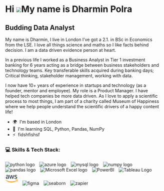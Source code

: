 Hi ![](https://user-images.githubusercontent.com/18350557/176309783-0785949b-9127-417c-8b55-ab5a4333674e.gif)My name is Dharmin Polra
=====================================================================================================================================

Budding Data Analyst
--------------------

My name is Dharmin, I live in London I’ve got a 2.1. in BSc in Economics from the LSE. I love all things science and maths so I like facts behind decision. I am a data driven evidence person at heart. 

In a previous life I worked as a Business Analyst in Tier 1 investment banking for 6 years acting as a bridge between business stakeholders and technology teams. Key transferable skills acquired during banking days; Critical thinking, stakeholder management, working with data. 

I now have 10+ years of experience in startups and technology (as a founder, mentor and employee). My role is a Product Manager. I have helped tech companies be more data driven. As I love to apply a scientific process to most things, I am part of a charity called Museum of Happiness where we help people understand the scientific drivers of a happy content life! 

* 🌍  I'm based in London
* 🧠  I'm learning SQL, Python, Pandas, NumPy
* ⚡  fidshfishsf

### 💻 Skills & Tech Stack:


###

<div align="left">
  <img src="https://cdn.jsdelivr.net/gh/devicons/devicon/icons/python/python-original.svg" height="40" alt="python logo"  />
  <img width="7" />
  <img src="https://cdn.jsdelivr.net/gh/devicons/devicon/icons/azure/azure-original.svg" height="40" alt="azure logo"  />
 <img width="7" />
  <img src="https://cdn.jsdelivr.net/gh/devicons/devicon/icons/mysql/mysql-original.svg" height="40" alt="mysql logo"  />
 <img width="7" />
  <img src="https://cdn.jsdelivr.net/gh/devicons/devicon/icons/numpy/numpy-original.svg" height="40" alt="numpy logo"  />
 <img width="7" />
  <img src="https://cdn.jsdelivr.net/gh/devicons/devicon/icons/pandas/pandas-original.svg" height="40" alt="pandas logo"  />
 <img width="7" />

<img src="https://upload.wikimedia.org/wikipedia/commons/3/34/Microsoft_Office_Excel_%282019%E2%80%93present%29.svg" height="40" alt="Microsoft Excel logo" />
 <img width="7" />

  <img src="https://cdn.worldvectorlogo.com/logos/power-bi.svg" width="36" height="36" alt="PowerBI" />
   <img width="7" />
 <img src="https://raw.githubusercontent.com/gilbarbara/logos/main/logos/tableau.svg" width="163" height="36" alt="Tableau Logo" />
  <img width="7" />
  <img src="https://raw.githubusercontent.com/devicons/devicon/master/icons/amazonwebservices/amazonwebservices-original-wordmark.svg" alt="aws" width="40" height="40"/>
   <img width="7" />
 <img src="https://www.vectorlogo.zone/logos/figma/figma-icon.svg" alt="figma" width="40" height="40"/> 
  <img width="7" />
 <img src="https://seaborn.pydata.org/_images/logo-mark-lightbg.svg" alt="seaborn" width="40" height="40"/> 
  <img width="7" />
 <img src="https://www.vectorlogo.zone/logos/zapier/zapier-icon.svg" alt="zapier" width="40" height="40"/>
  <img width="7" />
 
</div>

###
###


